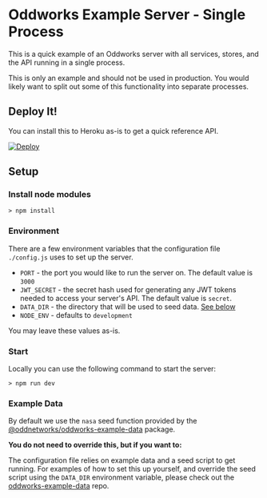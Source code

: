 # Oddworks Example Server - Single Process

This is a quick example of an Oddworks server with all services, stores, and the API running in a single process.

This is only an example and should not be used in production. You would likely want to split out some of this functionality into separate processes.

## Deploy It!

You can install this to Heroku as-is to get a quick reference API.

[![Deploy](https://www.herokucdn.com/deploy/button.svg)](https://heroku.com/deploy)

## Setup

### Install node modules

```
> npm install
```

### Environment

There are a few environment variables that the configuration file `./config.js` uses to set up the server.

- `PORT` - the port you would like to run the server on. The default value is `3000`
- `JWT_SECRET` - the secret hash used for generating any JWT tokens needed to access your server's API. The default value is `secret`.
- `DATA_DIR` - the directory that will be used to seed data. [See below](#example-data)
- `NODE_ENV` - defaults to `development`

You may leave these values as-is.

### Start

Locally you can use the following command to start the server:

```
> npm run dev
```

### Example Data

By default we use the `nasa` seed function provided by the [@oddnetworks/oddworks-example-data](https://www.npmjs.com/package/@oddnetworks/oddworks-example-data) package.

__You do not need to override this, but if you want to:__

The configuration file relies on example data and a seed script to get running. For examples of how to set this up yourself, and override the seed script using the `DATA_DIR` environment variable, please check out the [oddworks-example-data](https://github.com/oddnetworks/oddworks-example-data) repo.
